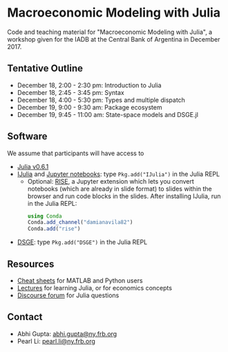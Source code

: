 # Macroeconomic Modeling with Julia

Code and teaching material for "Macroeconomic Modeling with Julia", a workshop given for the IADB at the Central Bank of Argentina in December 2017.

## Tentative Outline

- December 18, 2:00 - 2:30 pm: Introduction to Julia
- December 18, 2:45 - 3:45 pm: Syntax
- December 18, 4:00 - 5:30 pm: Types and multiple dispatch
- December 19, 9:00 - 9:30 am: Package ecosystem
- December 19, 9:45 - 11:00 am: State-space models and DSGE.jl

## Software

We assume that participants will have access to

* [Julia v0.6.1](https://julialang.org/downloads/)
* [IJulia](https://github.com/JuliaLang/IJulia.jl) and [Jupyter notebooks](https://jupyter.org/): type `Pkg.add("IJulia")` in the Julia REPL
  - Optional: [RISE](https://github.com/damianavila/RISE), a Jupyter extension which lets you convert notebooks (which are already in slide format) to slides within the browser and run code blocks in the slides. After installing IJulia, run in the Julia REPL:
    ```julia
    using Conda
    Conda.add_channel("damianavila82")
    Conda.add("rise")
    ```
* [DSGE](https://github.com/FRBNY-DSGE/DSGE.jl): type `Pkg.add("DSGE")` in the Julia REPL

## Resources

* [Cheat sheets](http://cheatsheets.quantecon.org/) for MATLAB and Python users
* [Lectures](http://lectures.quantecon.org/) for learning Julia, or for economics concepts
* [Discourse forum](http://discourse.julialang.org/) for Julia questions

## Contact

* Abhi Gupta: abhi.gupta@ny.frb.org
* Pearl Li: pearl.li@ny.frb.org
